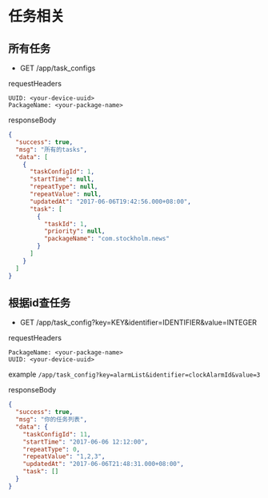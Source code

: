 # 任务相关

## 所有任务

* GET /app/task_configs

requestHeaders
```
UUID: <your-device-uuid>
PackageName: <your-package-name>
```

responseBody
```json
{
  "success": true,
  "msg": "所有的tasks",
  "data": [
    {
      "taskConfigId": 1,
      "startTime": null,
      "repeatType": null,
      "repeatValue": null,
      "updatedAt": "2017-06-06T19:42:56.000+08:00",
      "task": [
        {
          "taskId": 1,
          "priority": null,
          "packageName": "com.stockholm.news"
        }
      ]
    }
  ]
}
```

## 根据id查任务

* GET /app/task_config?key=KEY&identifier=IDENTIFIER&value=INTEGER

requestHeaders
```
PackageName: <your-package-name>
UUID: <your-device-uuid>
```

example `/app/task_config?key=alarmList&identifier=clockAlarmId&value=3`

responseBody
```json
{
  "success": true,
  "msg": "你的任务列表",
  "data": {
    "taskConfigId": 11,
    "startTime": "2017-06-06 12:12:00",
    "repeatType": 0,
    "repeatValue": "1,2,3",
    "updatedAt": "2017-06-06T21:48:31.000+08:00",
    "task": []
  }
}
```
